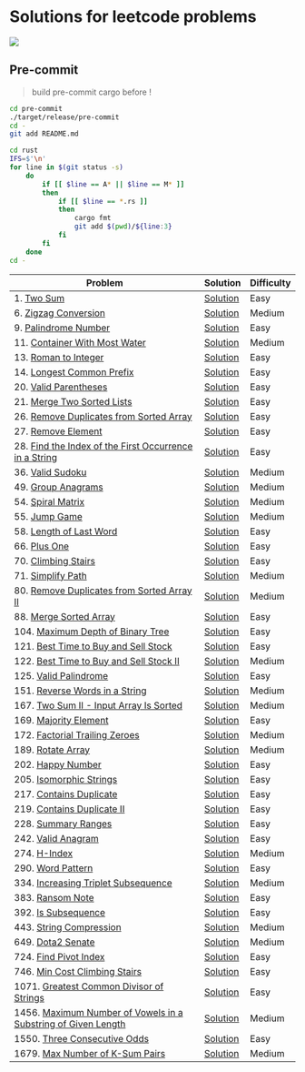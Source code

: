 # Solutions for leetcode problems

<a align=center href=https://humanmademark.com/>
    <img src="https://humanmademark.com/white-logo.svg">
</a>

## Pre-commit

> build pre-commit cargo before !

```bash
cd pre-commit
./target/release/pre-commit
cd -
git add README.md

cd rust
IFS=$'\n'
for line in $(git status -s)
    do
        if [[ $line == A* || $line == M* ]]
        then
            if [[ $line == *.rs ]]
            then
                cargo fmt
                git add $(pwd)/${line:3}
            fi
        fi
    done
cd -
```

<!-- table start -->
| Problem | Solution | Difficulty |
|---|---|---|
|1. [Two Sum](https://lcid.cc/1) | [Solution](../rust/src/solutions/p0001.rs) | Easy |
|6. [Zigzag Conversion](https://lcid.cc/6) | [Solution](../rust/src/solutions/p0006.rs) | Medium |
|9. [Palindrome Number](https://lcid.cc/9) | [Solution](../rust/src/solutions/p0009.rs) | Easy |
|11. [Container With Most Water](https://lcid.cc/11) | [Solution](../rust/src/solutions/p0011.rs) | Medium |
|13. [Roman to Integer](https://lcid.cc/13) | [Solution](../rust/src/solutions/p0013.rs) | Easy |
|14. [Longest Common Prefix](https://lcid.cc/14) | [Solution](../rust/src/solutions/p0014.rs) | Easy |
|20. [Valid Parentheses](https://lcid.cc/20) | [Solution](../rust/src/solutions/p0020.rs) | Easy |
|21. [Merge Two Sorted Lists](https://lcid.cc/21) | [Solution](../rust/src/solutions/p0021.rs) | Easy |
|26. [Remove Duplicates from Sorted Array](https://lcid.cc/26) | [Solution](../rust/src/solutions/p0026.rs) | Easy |
|27. [Remove Element](https://lcid.cc/27) | [Solution](../rust/src/solutions/p0027.rs) | Easy |
|28. [Find the Index of the First Occurrence in a String](https://lcid.cc/28) | [Solution](../rust/src/solutions/p0028.rs) | Easy |
|36. [Valid Sudoku](https://lcid.cc/36) | [Solution](../rust/src/solutions/p0036.rs) | Medium |
|49. [Group Anagrams](https://lcid.cc/49) | [Solution](../rust/src/solutions/p0049.rs) | Medium |
|54. [Spiral Matrix](https://lcid.cc/54) | [Solution](../rust/src/solutions/p0054.rs) | Medium |
|55. [Jump Game](https://lcid.cc/55) | [Solution](../rust/src/solutions/p0055.rs) | Medium |
|58. [Length of Last Word](https://lcid.cc/58) | [Solution](../rust/src/solutions/p0058.rs) | Easy |
|66. [Plus One](https://lcid.cc/66) | [Solution](../rust/src/solutions/p0066.rs) | Easy |
|70. [Climbing Stairs](https://lcid.cc/70) | [Solution](../rust/src/solutions/p0070.rs) | Easy |
|71. [Simplify Path](https://lcid.cc/71) | [Solution](../rust/src/solutions/p0071.rs) | Medium |
|80. [Remove Duplicates from Sorted Array II](https://lcid.cc/80) | [Solution](../rust/src/solutions/p0080.rs) | Medium |
|88. [Merge Sorted Array](https://lcid.cc/88) | [Solution](../rust/src/solutions/p0088.rs) | Easy |
|104. [Maximum Depth of Binary Tree](https://lcid.cc/104) | [Solution](../rust/src/solutions/p0104.rs) | Easy |
|121. [Best Time to Buy and Sell Stock](https://lcid.cc/121) | [Solution](../rust/src/solutions/p0121.rs) | Easy |
|122. [Best Time to Buy and Sell Stock II](https://lcid.cc/122) | [Solution](../rust/src/solutions/p0122.rs) | Medium |
|125. [Valid Palindrome](https://lcid.cc/125) | [Solution](../rust/src/solutions/p0125.rs) | Easy |
|151. [Reverse Words in a String](https://lcid.cc/151) | [Solution](../rust/src/solutions/p0151.rs) | Medium |
|167. [Two Sum II - Input Array Is Sorted](https://lcid.cc/167) | [Solution](../rust/src/solutions/p0167.rs) | Medium |
|169. [Majority Element](https://lcid.cc/169) | [Solution](../rust/src/solutions/p0169.rs) | Easy |
|172. [Factorial Trailing Zeroes](https://lcid.cc/172) | [Solution](../rust/src/solutions/p0172.rs) | Medium |
|189. [Rotate Array](https://lcid.cc/189) | [Solution](../rust/src/solutions/p0189.rs) | Medium |
|202. [Happy Number](https://lcid.cc/202) | [Solution](../rust/src/solutions/p0202.rs) | Easy |
|205. [Isomorphic Strings](https://lcid.cc/205) | [Solution](../rust/src/solutions/p0205.rs) | Easy |
|217. [Contains Duplicate](https://lcid.cc/217) | [Solution](../rust/src/solutions/p0217.rs) | Easy |
|219. [Contains Duplicate II](https://lcid.cc/219) | [Solution](../rust/src/solutions/p0219.rs) | Easy |
|228. [Summary Ranges](https://lcid.cc/228) | [Solution](../rust/src/solutions/p0228.rs) | Easy |
|242. [Valid Anagram](https://lcid.cc/242) | [Solution](../rust/src/solutions/p0242.rs) | Easy |
|274. [H-Index](https://lcid.cc/274) | [Solution](../rust/src/solutions/p0274.rs) | Medium |
|290. [Word Pattern](https://lcid.cc/290) | [Solution](../rust/src/solutions/p0290.rs) | Easy |
|334. [Increasing Triplet Subsequence](https://lcid.cc/334) | [Solution](../rust/src/solutions/p0334.rs) | Medium |
|383. [Ransom Note](https://lcid.cc/383) | [Solution](../rust/src/solutions/p0383.rs) | Easy |
|392. [Is Subsequence](https://lcid.cc/392) | [Solution](../rust/src/solutions/p0392.rs) | Easy |
|443. [String Compression](https://lcid.cc/443) | [Solution](../rust/src/solutions/p0443.rs) | Medium |
|649. [Dota2 Senate](https://lcid.cc/649) | [Solution](../rust/src/solutions/p0649.rs) | Medium |
|724. [Find Pivot Index](https://lcid.cc/724) | [Solution](../rust/src/solutions/p0724.rs) | Easy |
|746. [Min Cost Climbing Stairs](https://lcid.cc/746) | [Solution](../rust/src/solutions/p0746.rs) | Easy |
|1071. [Greatest Common Divisor of Strings](https://lcid.cc/1071) | [Solution](../rust/src/solutions/p1071.rs) | Easy |
|1456. [Maximum Number of Vowels in a Substring of Given Length](https://lcid.cc/1456) | [Solution](../rust/src/solutions/p1456.rs) | Medium |
|1550. [Three Consecutive Odds](https://lcid.cc/1550) | [Solution](../rust/src/solutions/p1550.rs) | Easy |
|1679. [Max Number of K-Sum Pairs](https://lcid.cc/1679) | [Solution](../rust/src/solutions/p1679.rs) | Medium |
<!-- table end -->
